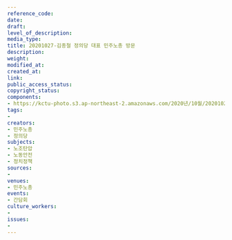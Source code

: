 ```yaml
---
reference_code: 
date: 
draft: 
level_of_description: 
media_type: 
title: 20201027-김종철 정의당 대표 민주노총 방문
description: 
weight: 
modified_at: 
created_at: 
link: 
public_access_status: 
copyright_status: 
components:
- https://kctu-photo.s3.ap-northeast-2.amazonaws.com/2020년/10월/20201027-김종철+정의당+대표+민주노총+방문/_W5D5215.JPG
tags:
- 
creators:
- 민주노총
- 정의당
subjects:
- 노조탄압
- 노동안전
- 정치정책
sources:
- 
venues:
- 민주노총
events:
- 간담회
culture_workers:
- 
issues:
- 
---
```

